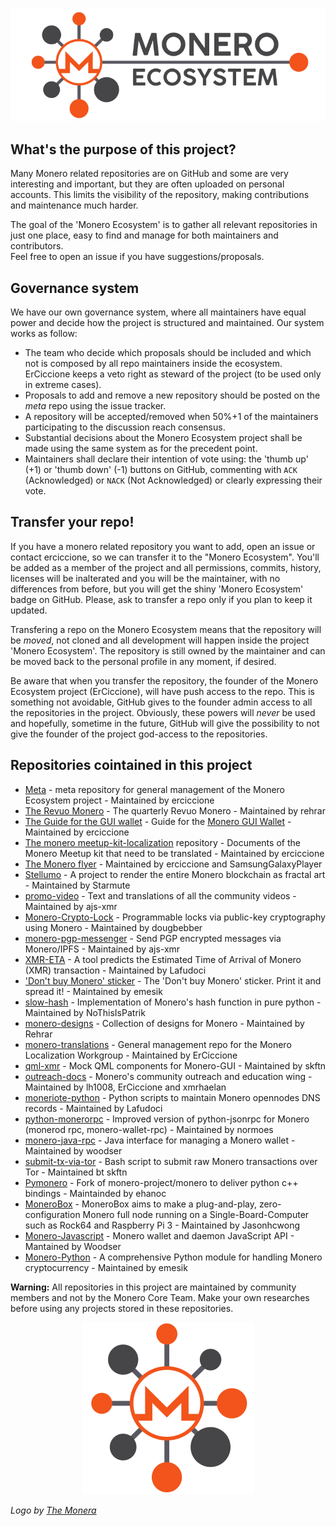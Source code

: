 <p align="center"> 
<img src="media/ecosystem-banner.png")
</p>

## What's the purpose of this project?
Many Monero related repositories are on GitHub and some are very interesting and important, but they are often uploaded on personal accounts. This limits the visibility of the repository, making contributions and maintenance much harder.
&nbsp;

The goal of the 'Monero Ecosystem' is to gather all relevant repositories in just one place, easy to find and manage for both maintainers and contributors.  
Feel free to open an issue if you have suggestions/proposals.

## Governance system
We have our own governance system, where all maintainers have equal power and decide how the project is structured and maintained. Our system works as follow:

+ The team who decide which proposals should be included and which not is composed by all repo maintainers inside the ecosystem. ErCiccione keeps a veto right as steward of the project (to be used only in extreme cases).
+ Proposals to add and remove a new repository should be posted on the *meta* repo using the issue tracker.
+ A repository will be accepted/removed when 50%+1 of the maintainers participating to the discussion reach consensus.
+ Substantial decisions about the Monero Ecosystem project shall be made using the same system as for the precedent point.
+ Maintainers shall declare their intention of vote using: the 'thumb up' (+1) or 'thumb down' (-1) buttons on GitHub, commenting with `ACK` (Acknowledged) or `NACK` (Not Acknowledged) or clearly expressing their vote.

## Transfer your repo!
If you have a monero related repository you want to add, open an issue or contact erciccione, so we can transfer it to the "Monero Ecosystem". You'll be added as a member of the project and all permissions, commits, history, licenses will be inalterated and you will be the maintainer, with no differences from before, but you will get the shiny 'Monero Ecosystem' badge on GitHub. Please, ask to transfer a repo only if you plan to keep it updated.
&nbsp;

Transfering a repo on the Monero Ecosystem means that the repository will be *moved*, not cloned and all development will happen inside the project 'Monero Ecosystem'. The repository is still owned by the maintainer and can be moved back to the personal profile in any moment, if desired.
&nbsp;

Be aware that when you transfer the repository, the founder of the Monero Ecosystem project (ErCiccione), will have push access to the repo. This is something not avoidable, GitHub gives to the founder admin access to all the repositories in the project. Obviously, these powers will *never* be used and hopefully, sometime in the future,  GitHub will give the possibility to not give the founder of the project god-access to the repositories.

## Repositories cointained in this project

+ [Meta](https://github.com/monero-ecosystem/meta) - meta repository for general management of the Monero Ecosystem project - Maintained by erciccione
+ [The Revuo Monero](https://github.com/monero-ecosystem/Revuo-Monero) - The quarterly Revuo Monero - Maintained by rehrar
+ [The Guide for the GUI wallet](https://github.com/monero-ecosystem/monero-GUI-guide) - Guide for the [Monero GUI Wallet](https://github.com/monero-project/monero-gui) - Maintained by erciccione
+ [The monero meetup-kit-localization](https://github.com/monero-ecosystem/monero-meetup-kit-localization) repository - Documents of the Monero Meetup kit that need to be translated - Maintained by erciccione
+ [The Monero flyer](https://github.com/monero-ecosystem/Monero-flyer) - Maintained by erciccione and SamsungGalaxyPlayer
+ [Stellumo](https://github.com/monero-ecosystem/Stellumo) -  A project to render the entire Monero blockchain as fractal art - Maintained by Starmute
+ [promo-video](https://github.com/monero-ecosystem/promo-video) - Text and translations of all the community videos - Maintained by ajs-xmr
+ [Monero-Crypto-Lock](https://github.com/monero-ecosystem/Monero-Crypto-Lock) - Programmable locks via public-key cryptography using Monero - Maintained by dougbebber
+ [monero-pgp-messenger](https://github.com/monero-ecosystem/monero-pgp-messenger) - Send PGP encrypted messages via Monero/IPFS - Maintained by ajs-xmr
+ [XMR-ETA](https://github.com/monero-ecosystem/XMR-ETA) -  A tool predicts the Estimated Time of Arrival of Monero (XMR) transaction - Maintained by Lafudoci
+ ['Don't buy Monero' sticker](https://github.com/monero-ecosystem/dont-buy-monero-sticker) - The 'Don't buy Monero' sticker. Print it and spread it! - Maintained by emesik
+ [slow-hash](https://github.com/monero-ecosystem/slow-hash) - Implementation of Monero's hash function in pure python - Maintained by NoThisIsPatrik
+ [monero-designs](https://github.com/monero-ecosystem/monero-designs) - Collection of designs for Monero - Maintained by Rehrar
+ [monero-translations](https://github.com/monero-ecosystem/monero-translations) - General management repo for the Monero Localization Workgroup - Maintained by ErCiccione
+ [qml-xmr](https://github.com/monero-ecosystem/qml-xmr) -  Mock QML components for Monero-GUI - Maintained by skftn
+ [outreach-docs](https://github.com/monero-ecosystem/outreach-docs) - Monero's community outreach and education wing - Maintained by lh1008, ErCiccione and xmrhaelan
+ [moneriote-python](https://github.com/monero-ecosystem/moneriote-python) - Python scripts to maintain Monero opennodes DNS records - Maintained by Lafudoci
+ [python-monerorpc](https://github.com/monero-ecosystem/python-monerorpc) - Improved version of python-jsonrpc for Monero (monerod rpc, monero-wallet-rpc) - Maintained by normoes
+ [monero-java-rpc](https://github.com/monero-ecosystem/monero-java-rpc) - Java interface for managing a Monero wallet - Maintained by woodser
+ [submit-tx-via-tor](https://github.com/monero-ecosystem/submit-tx-via-tor) - Bash script to submit raw Monero transactions over Tor - Maintained bt skftn
+ [Pymonero](https://github.com/monero-ecosystem/pymonero) - Fork of monero-project/monero to deliver python c++ bindings - Maintainded by ehanoc
+ [MoneroBox](https://github.com/monero-ecosystem/monerobox) - MoneroBox aims to make a plug-and-play, zero-configuration Monero full node running on a Single-Board-Computer such as Rock64 and Raspberry Pi 3 - Maintained by Jasonhcwong
+ [Monero-Javascript](https://github.com/monero-ecosystem/monero-javascript) - Monero wallet and daemon JavaScript API - Mantained by Woodser
+ [Monero-Python](https://github.com/monero-ecosystem/monero-python) - A comprehensive Python module for handling Monero cryptocurrency - Maintained by emesik
&nbsp;

**Warning:** All repositories in this project are maintained by community members and not by the Monero Core Team. Make your own researches before using any projects stored in these repositories.
&nbsp;

<p align="center"> 
<img src="media/ecosystem-logo.png">
</p>

*Logo by [The Monera](https://www.themonera.art/)*
